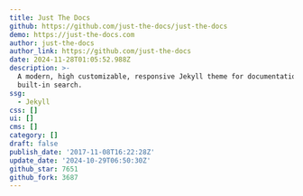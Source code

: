 ```yaml
---
title: Just The Docs
github: https://github.com/just-the-docs/just-the-docs
demo: https://just-the-docs.com
author: just-the-docs
author_link: https://github.com/just-the-docs
date: 2024-11-28T01:05:52.988Z
description: >-
  A modern, high customizable, responsive Jekyll theme for documentation with
  built-in search.
ssg:
  - Jekyll
css: []
ui: []
cms: []
category: []
draft: false
publish_date: '2017-11-08T16:22:28Z'
update_date: '2024-10-29T06:50:30Z'
github_star: 7651
github_fork: 3687
---
```

